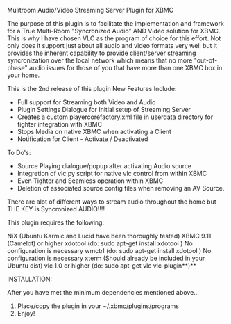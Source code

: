 Mulitroom Audio/Video Streaming Server Plugin for XBMC

The purpose of this plugin is to facilitate the implementation and framework for a True Multi-Room "Syncronized Audio"
AND Video solution for XBMC.  This is why I have chosen VLC as the program of choice for this effort. Not only does it support
just about all audio and video formats very well but it provides the inherent capability to provide client/server streaming
syncronization over the local network which means that no more "out-of-phase" audio issues for those of you that have more
than one XBMC box in your home.

This is the 2nd release of this plugin New Features Include:

- Full support for Streaming both Video and Audio
- Plugin Settings Dialogue for Initial setup of Streaming Server
- Creates a custom playercorefactory.xml file in userdata directory for tighter integration with XBMC
- Stops Media on native XBMC when activating a Client
- Notification for Client - Activate / Deactivated

To Do's:
- Source Playing dialogue/popup after activating Audio source
- Integretion of vlc.py script for native vlc control from within XBMC
- Even Tighter and Seamless operation within XBMC
- Deletion of associated source config files when removing an AV Source.

There are alot of different ways to stream audio throughout the home but THE KEY is Syncronized AUDIO!!!!

This plugin requires the following:

NiX  (Ubuntu Karmic and Lucid have been thoroughly tested)
XBMC 9.11 (Camelot) or higher
xdotool  (do:  sudo apt-get install xdotool )  No configuration is necessary
wmctrl   (do:  sudo apt-get install xdotool )  No configuration is necessary
xterm    (Should already be included in your Ubuntu dist)
vlc 1.0 or higher (do: sudo apt-get vlc vlc-plugin**)**

INSTALLATION:

After you have met the minimum dependencies mentioned above...

1)  Place/copy the plugin in your ~/.xbmc/plugins/programs
2)  Enjoy!